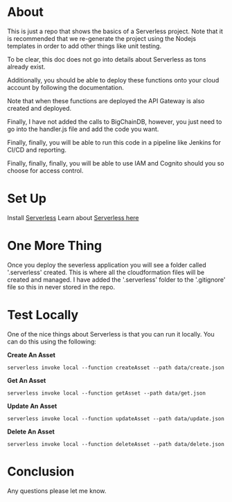 # About

This is just a repo that shows the basics of a Serverless project. Note that it is recommended that we re-generate the project using the Nodejs templates in order to add other things like unit testing.

To be clear, this doc does not go into details about Serverless as tons already exist.

Additionally, you should be able to deploy these functions onto your cloud account by following the documentation.

Note that when these functions are deployed the API Gateway is also created and deployed.

Finally, I have not added the calls to BigChainDB, however, you just need to go into the handler.js file and add the code you want.

Finally, finally, you will be able to run this code in a pipeline like Jenkins for CI/CD and reporting.

Finally, finally, finally, you will be able to use IAM and Cognito should you so choose for access control.

# Set Up

Install [Serverless](https://github.com/serverless/serverless)
Learn about [Serverless here](https://serverless.com/framework/)

# One More Thing

Once you deploy the severless application you will see a folder called '.serverless' created. This is where all the cloudformation files will be created and managed. I have added the '.serverless' folder to the '.gitignore' file so this in never stored in the repo.

# Test Locally

One of the nice things about Serverless is that you can run it locally. You can do this using the following:

**Create An Asset**
```
serverless invoke local --function createAsset --path data/create.json
```

**Get An Asset**
```
serverless invoke local --function getAsset --path data/get.json
```

**Update An Asset**
```
serverless invoke local --function updateAsset --path data/update.json
```

**Delete An Asset**
```
serverless invoke local --function deleteAsset --path data/delete.json
```

# Conclusion

Any questions please let me know.